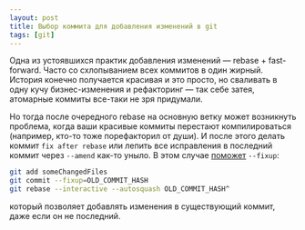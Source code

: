 ```yaml
---
layout: post
title: Выбор коммита для добавления изменений в git
tags: [git]
---
```

Одна из устоявшихся практик добавления изменений — rebase + fast-forward. Часто со схлопыванием всех коммитов в один жирный. 
История конечно получается красивая и это просто, но сваливать в одну кучу бизнес-изменения и рефакторинг — так себе затея, атомарные коммиты все-таки не зря придумали.

Но тогда после очередного rebase на основную ветку может возникнуть проблема, когда ваши красивые коммиты перестают компилироваться (например, кто-то тоже порефакторил от души). 
И после этого делать коммит `fix after rebase` или лепить все исправления в последний коммит через `--amend` как-то уныло. 
В этом случае [поможет](https://stackoverflow.com/a/27721031/1003491) `--fixup`:
```sh
git add someChangedFiles
git commit --fixup=OLD_COMMIT_HASH
git rebase --interactive --autosquash OLD_COMMIT_HASH^
```
который позволяет добавлять изменения в существующий коммит, даже если он не последний.

